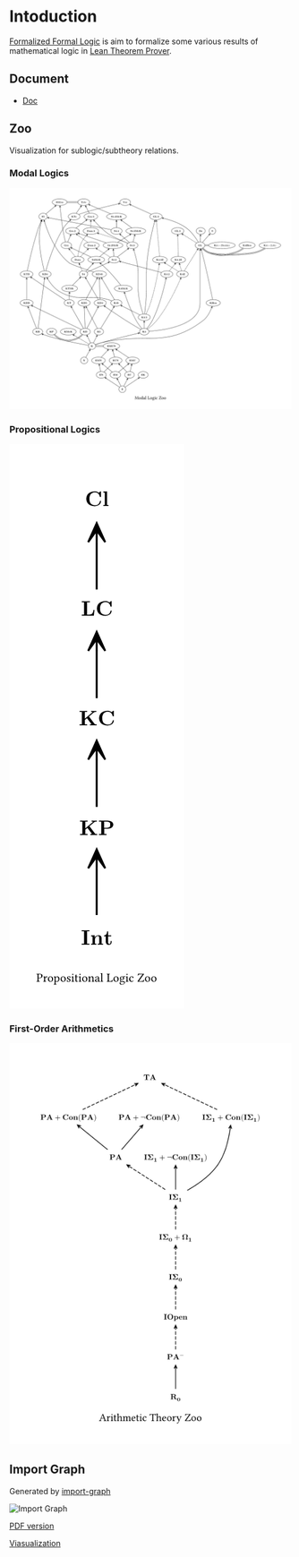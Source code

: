 # Intoduction

[Formalized Formal Logic](https://github.com/FormalizedFormalLogic/Foundation) is aim to formalize some various results of mathematical logic in [Lean Theorem Prover](https://lean-lang.org).

## Document

- [Doc](https://formalizedformallogic.github.io/Foundation/doc/Foundation.html)

## Zoo

Visualization for sublogic/subtheory relations.

### Modal Logics

![Zoo of Modal Logics](./assets/modal_zoo.png)

### Propositional Logics

![Zoo of Propositional Logics](./assets/propositional_zoo.png)

### First-Order Arithmetics

![Zoo of First-Order Arithmetics](./assets/arith_zoo.png)

## Import Graph

Generated by [import-graph](https://github.com/leanprover-community/import-graph)

![Import Graph](./assets/import_graph.png)

[PDF version](./assets/import_graph.pdf)

[Viasualization](./assets/import_graph.html)
